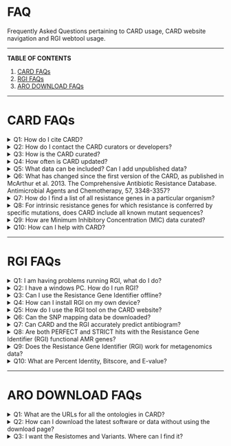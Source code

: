 # FAQ
Frequently Asked Questions pertaining to CARD usage, CARD website navigation and RGI webtool usage.

---

**TABLE OF CONTENTS**

1. [CARD FAQs](#card-faqs)
2. [RGI FAQs](#rgi-faqs)
3. [ARO DOWNLOAD FAQs](#aro-download-faqs)

---

# **CARD FAQs**
<p>
<details closed>
<summary>Q1: How do I cite CARD?</summary>
<br>
A: Alcock et al. 2020. CARD 2020: antibiotic resistome surveillance with the Comprehensive Antibiotic Resistance Database. Nucleic Acids Research, 48, D517-D525.
</details>

<details closed>
<summary>Q2: How do I contact the CARD curators or developers?</summary> 
<br>
A: You can contact the CARD curators or developers directly at card@mcmaster.ca, Twitter at @arpcard, or at GitHub.
</details>

<details closed>
<summary>Q3: How is the CARD curated?</summary>
<br>
A: The CARD is curated by a group of experts in the area of antimicrobial resistance (AMR) and bioinformatics, including consultation with outside experts where needed.
</details>

<details closed>
<summary>Q4: How often is CARD updated?</summary>
<br>
A: The CARD is updated monthly.
</details>


<details closed>
<summary>Q5: What data can be included? Can I add unpublished data?</summary>
<br>
A: Only peered reviewed, published data that is also associated with a GenBank accession can be included in the curated CARD data with the exception of beta-lactamases. We can additionally provide genome or whole-genome shotgun assembly bulk annotation for private data sets using the Resistance Gene Identifier, please contact card@mcmaster.ca.
</details>


<details closed>
<summary>Q6: What has changed since the first version of the CARD, as published in McArthur et al. 2013. The Comprehensive Antibiotic Resistance Database. Antimicrobial Agents and Chemotherapy, 57, 3348-3357?</summary>
<br>
A: The CARD is now more tightly focussed on antimicrobial resistance (AMR) reference sequences and associated detection models. Each sequence curated into the CARD is now associated with both the Antibiotic Resistance Ontology to provide classification and semantic context as well as defined detection models and parameters. The CARD has additionally abandoned use of internal accessions for sequences and now exclusively uses GenBank accessions.
</details>

<details closed>
<summary>Q7: How do I find a list of all resistance genes in a particular organism?</summary>
<br>
A: CARD now provides annotated genomes, plasmids, and whole-genome shotgun assemblies in the Genomes & Variants section.
</details>
<details closed>
<summary>Q8: For intrinsic resistance genes for which resistance is conferred by specific mutations, does CARD include all known mutant sequences?</summary>
<br>
A: The CARD does not contain complete sequences of resistant mutants, due to the fact the individual mutations are often reported in the literature without the complete mutant gene sequence being deposited in GenBank. Instead, the CARD maintains a complete list of all resistance SNPs relative to a reference sequence, which may either be a reported mutant sequence or a wild-type sequence. As such, it is important that SNP mapping be included in analysis of any genes that require mutation to confer resistance. This step is included in the Resistance Gene Identifier but not naive BLAST analyses. Computational predicted sequence variants are available in the Genomes & Variants section.
</details>

<details closed>
<summary>Q9: How are Minimum Inhibitory Concentration (MIC) data curated?</summary>
<br>
A: The CARD does not yet curate MIC data directly, but instead records the resistance profile of resistance genes. This is performed using the categorical confers_resistance_to relationship within the Antibiotic Resistance Ontology, e.g. beta-lactamases confers_resistance_to beta-lactams, as well as the specific confers_resistance_to_drug relationship, e.g. AAC(1) confers_resistance_to_drug apramycin. The latter requires constant curatorial effort and may have gaps - please let us know if find such missing data within the CARD.
</details>
<details closed>
<summary>Q10: How can I help with CARD?</summary>
<br>
A: Any problems you find in CARD, you can post an issue at https://github.com/arpcard/amr_curation/issue.
</details>
</p>

---

# **RGI FAQs**

<details closed>
<summary>Q1: I am having problems running RGI, what do I do?</summary>
<br>
A: Please ensure that you have all the necessary dependencies on your device. Dependencies are listed at https://github.com/arpcard/rgi. Also ensure that you've installed it correctly. If assistance is still required, please email us at card@mcmaster.ca. Be sure to include detailed information how your process, a snapshot of your input file, your error, and anything that you believe is important to know. The more you tell us, the better we can help you.
</details>

<details closed>
<summary>Q2: I have a windows PC. How do I run RGI?</summary>
<br>
A: Windows is not supported by RGI. Please use MacOS or Linux. Alternatively, if you have access to a remote virtual environment, you may use that instead.
</details>
<details closed>
<summary>Q3: Can I use the Resistance Gene Identifier offline?</summary>
<br>
A: Yes, the Resistance Gene Identifier can now be downloaded as command-line software.
</details>
<details closed>
<summary>Q4: How can I install RGI on my own device?</summary>
<br>
A: Please refer to https://github.com/arpcard/rgi for documentation on RGI functionality and installation processes.
</details>
<details closed>
<summary>Q5: How do I use the RGI tool on the CARD website?</summary>
<br>
A: The FAQ github repository contains a PDF explaining the step-by-step process of accessing the RGI webtool.
</details>

<details closed>
<summary>Q6: Can the SNP mapping data be downloaded?</summary>
<br>
A: Yes, the SNP mapping data is now available in the Downloads sections within the card.json and snps.txt files.
</details>


<details closed>
<summary>Q7: Can CARD and the RGI accurately predict antibiogram?</summary>
<br>
A: While the CARD systematically curates categorical confers_resistance_to relationships within the Antibiotic Resistance Ontology, e.g. beta-lactamases confers_resistance_to beta-lactams, curation of specific confers_resistance_to_drug relationships, e.g. AAC(1) confers_resistance_to_drug apramycin, is rarely complete due to the volume of literature to curate, variation in MICs for genes among pathogens, and changing clinical breakpoints. As such, curation of confers_resistance_to_drug relationships for accurate prediction of antibiogram is currently inconsistent throughout the CARD and our RGI software is focussed primarily upon accurate prediction of resistome, not antibiogram.
</details>

<details closed>
<summary>Q8: Are both PERFECT and STRICT hits with the Resistance Gene Identifier (RGI) functional AMR genes?</summary>
<br>
A: If a hit is PERFECT, the predicted gene perfectly matches a known resistance gene curated in the CARD at the amino acid level (including SNPs if that is part of the detection model). Only published AMR genes, with subsequent submission of sequence to GenBank, with clear evidence of elevated MICs are curated into CARD. However, a PERFECT hit does not indicate if the AMR gene is expressed or if it results in elevated MIC in the pathogen of interest. Activity of AMR genes can be pathogen and strain specific. STRICT hits are not exact matches to a published AMR sequence, but are similar to CARD reference sequences within detection model cut-offs defined by the CARD curators. STRICT hits are likely functional, but those with low percent similarity to the curated CARD reference sequence may require experimental verification.
</details>

<details closed>
<summary>Q9: Does the Resistance Gene Identifier (RGI) work for metagenomics data?</summary>
<br>
A: Yes, the RGI can analyze metagenomics data at the command line. Full details are available at GitHub.
</details>

<details closed>
<summary>Q10: What are Percent Identity, Bitscore, and E-value?</summary>
<br>
A: From the NCBI BLAST Glossary, percent identity is the extent to which two (nucleotide or amino acid) sequences have the same residues at the same positions in an alignment, often expressed as a percentage. The expectation value or expect value represents the number of different alignments with scores equivalent to or better that is expected to occur in a database search by chance. The lower the E value, the more significant the score and the alignment. The bitscore is derived from the raw alignment score, taking the statistical properties of the scoring system into account. Because bitscores are normalized with respect to the scoring system, they can be used to compare alignment scores from different searches. In addition, they provide finer resolution of differences among similar proteins than the expectation score.
</details>
</p>

---

# **ARO DOWNLOAD FAQs**
<p>
<details closed>
<summary>Q1: What are the URLs for all the ontologies in CARD?</summary>
<br>
A: Antibiotic resistance Ontology (ARO):

/aro/accession e.g https://card.mcmaster.ca/aro/3003689 

Relationship Ontology (RO):

/ro/accession e.g https://card.mcmaster.ca/ro/is_a 

Model Ontology (MO): 

/mo/accession e.g https://card.mcmaster.ca/mo/0000009 

NCBI Taxonomy Ontology (NCBITaxon):

/ncbitaxon/accession e.g https://card.mcmaster.ca/ncbitaxon/570 

Gene Ontology (GO):

/go/accession e.g https://card.mcmaster.ca/go/0022804

</details>

<details closed>
<summary>Q2: How can I download the latest software or data without using the download page?</summary>
<br>
A: Download latest data:

/latest/data e.g https://card.mcmaster.ca/latest/data 

Download latest software:

/latest/software e.g https://card.mcmaster.ca/latest/software

</details>
<details closed>
<summary>Q3: I want the Resistomes and Variants. Where can I find it?</summary>
<br>
A: You can find the Resistomes and Variant at https://card.mcmaster.ca/resistomes.
</details>
</p>

